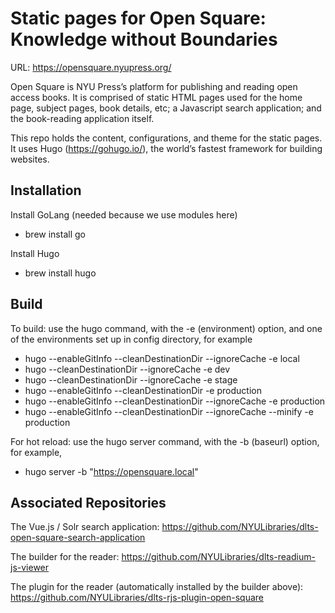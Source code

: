 # Static pages for Open Square: Knowledge without Boundaries

URL: https://opensquare.nyupress.org/

Open Square is NYU Press’s platform for publishing and reading open access books.
It is comprised of static HTML pages used for the home page, subject pages, book details, etc; a Javascript search application; and the book-reading application itself.

This repo holds the content, configurations, and theme for the static pages.
It uses Hugo (https://gohugo.io/), the world’s fastest framework for building websites.


## Installation

Install GoLang (needed because we use modules here)
  * brew install go

Install Hugo
  * brew install hugo


## Build

To build: use the hugo command, with the -e (environment) option, and one of the environments set up in config directory, for example
 * hugo --enableGitInfo --cleanDestinationDir --ignoreCache -e local
  * hugo --cleanDestinationDir --ignoreCache -e dev
  * hugo --cleanDestinationDir --ignoreCache -e stage
  * hugo --enableGitInfo --cleanDestinationDir -e production
  * hugo --enableGitInfo --cleanDestinationDir --ignoreCache -e production
  * hugo --enableGitInfo --cleanDestinationDir  --ignoreCache --minify -e production


For hot reload: use the hugo server command, with the -b (baseurl) option, for example,
  * hugo server -b "https://opensquare.local"


## Associated Repositories

The Vue.js / Solr search application: https://github.com/NYULibraries/dlts-open-square-search-application

The builder for the reader: https://github.com/NYULibraries/dlts-readium-js-viewer

The plugin for the reader (automatically installed by the builder above): https://github.com/NYULibraries/dlts-rjs-plugin-open-square

